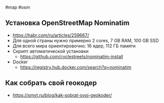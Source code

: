 #map #osm 
## Установка OpenStreetMap Nominatim
- https://habr.com/ru/articles/259667/
- Для одной страны нужно примерно 2 cores, 7 GB RAM, 100 GB SSD
- Для всего мира ориентировочно: 16 ядер, 112 ГБ памяти
- Скрипт автоматической установки
	- https://github.com/cyclestreets/nominatim-install
- Docker
	- https://registry.hub.docker.com/search?q=nominatim

##  Как собрать свой геокодер
- https://smyt.ru/blog/kak-sobrat-svoj-geokoder/